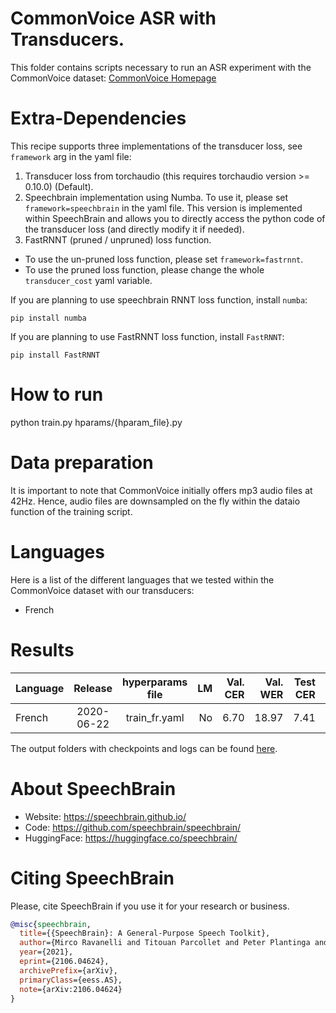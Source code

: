 # CommonVoice ASR with Transducers.
This folder contains scripts necessary to run an ASR experiment with the CommonVoice dataset: [CommonVoice Homepage](https://commonvoice.mozilla.org/)

# Extra-Dependencies
This recipe supports three implementations of the transducer loss, see
`framework` arg in the yaml file:
1. Transducer loss from torchaudio (this requires torchaudio version >= 0.10.0)
(Default).
2. Speechbrain implementation using Numba. To use it, please set
`framework=speechbrain` in the yaml file. This version is implemented within
SpeechBrain and  allows you to directly access the python code of the
transducer loss (and directly modify it if needed).
3. FastRNNT (pruned / unpruned) loss function.
  - To use the un-pruned loss function, please set `framework=fastrnnt`.
  - To use the pruned loss function, please change the whole `transducer_cost`
  yaml variable.

If you are planning to use speechbrain RNNT loss function, install `numba`:
```
pip install numba
```

If you are planning to use FastRNNT loss function, install `FastRNNT`:
```
pip install FastRNNT
```

# How to run
python train.py hparams/{hparam_file}.py

# Data preparation
It is important to note that CommonVoice initially offers mp3 audio files at 42Hz. Hence, audio files are downsampled on the fly within the dataio function of the training script.

# Languages
Here is a list of the different languages that we tested within the CommonVoice dataset
with our transducers:
- French

# Results

| Language | Release | hyperparams file | LM | Val. CER | Val. WER | Test CER | Test WER | Model link | GPUs |
| ------------- |:-------------:|:---------------------------:| -----:| -----:| -----:| -----:| -----:| :-----------:| :-----------:|
| French | 2020-06-22 | train_fr.yaml | No | 6.70 | 18.97 | 7.41 | 20.18 | [model](https://drive.google.com/drive/folders/1ZwY2FaRl1gfFbupodph_xRiGj4h25I08?usp=sharing) | 2xV100 16GB |

The output folders with checkpoints and logs can be found [here](https://drive.google.com/drive/folders/11NMzY0zV-NqJmPMyZfC3RtT64bYe-G_O?usp=sharing).

# **About SpeechBrain**
- Website: https://speechbrain.github.io/
- Code: https://github.com/speechbrain/speechbrain/
- HuggingFace: https://huggingface.co/speechbrain/


# **Citing SpeechBrain**
Please, cite SpeechBrain if you use it for your research or business.

```bibtex
@misc{speechbrain,
  title={{SpeechBrain}: A General-Purpose Speech Toolkit},
  author={Mirco Ravanelli and Titouan Parcollet and Peter Plantinga and Aku Rouhe and Samuele Cornell and Loren Lugosch and Cem Subakan and Nauman Dawalatabad and Abdelwahab Heba and Jianyuan Zhong and Ju-Chieh Chou and Sung-Lin Yeh and Szu-Wei Fu and Chien-Feng Liao and Elena Rastorgueva and François Grondin and William Aris and Hwidong Na and Yan Gao and Renato De Mori and Yoshua Bengio},
  year={2021},
  eprint={2106.04624},
  archivePrefix={arXiv},
  primaryClass={eess.AS},
  note={arXiv:2106.04624}
}
```
